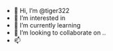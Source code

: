 - 👋 Hi, I’m @tiger322 
- 👀 I’m interested in 
- 🌱 I’m currently learning 
- 💞️ I’m looking to collaborate on ..
- 📫

  
<!---
tiger322/tiger322 is a ✨ special ✨ repository because its `README.md` (this file) appears on your GitHub profile.
You can click the Preview link to take a look at your changes.
--->
